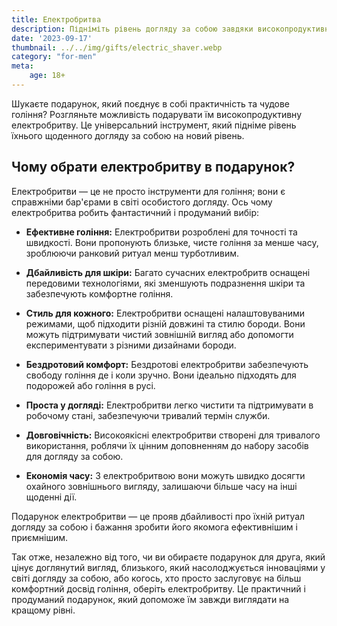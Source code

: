 ```yaml
---
title: Електробритва
description: Підніміть рівень догляду за собою завдяки високопродуктивній електробритві.
date: '2023-09-17'
thumbnail: ../../img/gifts/electric_shaver.webp
category: "for-men"
meta:
    age: 18+
---
```

Шукаєте подарунок, який поєднує в собі практичність та чудове гоління? Розгляньте можливість подарувати їм високопродуктивну електробритву. Це універсальний інструмент, який підніме рівень їхнього щоденного догляду за собою на новий рівень.

## Чому обрати електробритву в подарунок?

Електробритви — це не просто інструменти для гоління; вони є справжніми бар'єрами в світі особистого догляду. Ось чому електробритва робить фантастичний і продуманий вибір:

- **Ефективне гоління:** Електробритви розроблені для точності та швидкості. Вони пропонують близьке, чисте гоління за менше часу, зроблюючи ранковий ритуал менш турботливим.

- **Дбайливість для шкіри:** Багато сучасних електробритв оснащені передовими технологіями, які зменшують подразнення шкіри та забезпечують комфортне гоління.

- **Стиль для кожного:** Електробритви оснащені налаштовуваними режимами, щоб підходити різній довжині та стилю бороди. Вони можуть підтримувати чистий зовнішній вигляд або допомогти експериментувати з різними дизайнами бороди.

- **Бездротовий комфорт:** Бездротові електробритви забезпечують свободу гоління де і коли зручно. Вони ідеально підходять для подорожей або гоління в русі.

- **Проста у догляді:** Електробритви легко чистити та підтримувати в робочому стані, забезпечуючи тривалий термін служби.

- **Довговічність:** Високоякісні електробритви створені для тривалого використання, роблячи їх цінним доповненням до набору засобів для догляду за собою.

- **Економія часу:** З електробритвою вони можуть швидко досягти охайного зовнішнього вигляду, залишаючи більше часу на інші щоденні дії.

Подарунок електробритви — це прояв дбайливості про їхній ритуал догляду за собою і бажання зробити його якомога ефективнішим і приємнішим.

Так отже, незалежно від того, чи ви обираєте подарунок для друга, який цінує доглянутий вигляд, близького, який насолоджується інноваціями у світі догляду за собою, або когось, хто просто заслуговує на більш комфортний досвід гоління, оберіть електробритву. Це практичний і продуманий подарунок, який допоможе їм завжди виглядати на кращому рівні.
